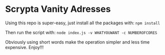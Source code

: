 # Scrypta Vanity Adresses

Using this repo is super-easy, just install all the packages with:
```npm install```

Then run the script with:
```node index.js -v WHATYOUWANT -c NUMBEROFCORES```

Obviously using short words make the operation simpler and less time expensive.
Enjoy!!!